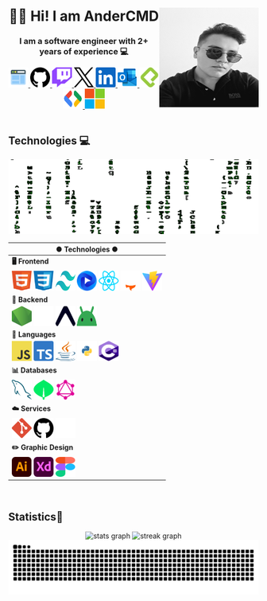   
<div align="left">
  <img align="right" height="200" width="200" src="./Images/Ander.jpg">
  <h1 align="center">👋🏻 Hi! I am AnderCMD
  <h3 align="center">I am a software engineer with 2+ years of experience 💻</h3>
<div>

<div align="center">
  <a href="#" target="_blank">
    <img src="./Icons/icons8-web-48.png" width="40" height="40" alt="Portfolio Icon"  />
  </a>
  <a href="https://github.com/AnderCMD" target="_blank">
    <img src="./Icons/github.svg" width="40" height="40" alt="Github Logo"  />
  </a>
  <a href="https://www.twitch.tv/andercmds" target="_blank">
    <img src="./Icons/twitch.svg" width="40" height="40" alt="Twitch Logo"  />
  </a>
  <a href="https://twitter.com/AnderCMDs" target="_blank">
    <img src="./Icons/x.svg" width="40" height="40" alt="X Logo"  />
  </a>
  <a href="https://www.linkedin.com/in/andercmd/" target="_blank">
    <img src="./Icons/linkedin.svg" width="40" height="40" alt="LinkedIn Logo"  />
  </a>
  <a href="mailto:andercmd@outlook.com" target="_blank">
    <img src="./Icons/outlook.svg" width="40" height="40" alt="Correo Icon"  />
  </a>
  <a href="https://platzi.com/p/AnderCMD/" target="_blank">
    <img src="./Icons/platzi.svg" width="40" height="40" alt="Platzi Logo"  />
  </a>
  <a href="https://developers.google.com/profile/u/AnderCMD" target="_blank">
    <img src="./Icons/gdsc.svg" width="40" height="40" alt="Google Dev Logo"  />
  </a>
  <a href="https://learn.microsoft.com/es-es/users/andercmd/" target="_blank">
    <img src="./Icons/microsoft.svg" width="40" height="40" alt="Microsoft Learn Logo"  />
  </a>
</div>

<br clear="both">

## Technologies 💻
<img style="object-fit:cover;" height="150" width="100%" src="./Images/Matrix.gif" />

<br clear="both">
<div align="center">
  
  | ● Technologies ● |
  | --- |
  | **🖥️ Frontend** |
  | <img src="./Icons/html5.svg" height="40" width="40" alt="Logo HTML" /> <img src="./Icons/css.svg" height="40" width="40" alt="Logo CSS" /> <img src="./Icons/tailwindcss.svg" height="40" width="40" alt="Logo TailwindCSS" /> <img src="./Icons/flowbite.svg" height="40" width="40" alt="Logo Flowbite" /> <img src="./Icons/react.svg" height="40" width="40" alt="Logo React" /> <img src="./Icons/astro_dark.svg" height="40" width="40" alt="Logo Astro" /> <img src="./Icons/vitejs.svg" height="40" width="40" alt="Logo ViteJS" /> |
  | **🧠 Backend** |
  | <img src="./Icons/nodejs.svg" height="40" width="40" alt="Logo NodeJS" /> <img src="./Icons/expressjs_dark.svg" height="40" width="40" alt="Logo ExpressJS" /> <img src="./Icons/expo.svg" height="40" width="40" alt="Logo Expo" /> <img src="./Icons/android-icon.svg" height="40" width="40" alt="Logo Android Icon" /> |
  | **📖 Languages** |
  | <img src="./Icons/javascript.svg" height="40" width="40" alt="Logo Javascript" /> <img src="./Icons/typescript.svg" height="40" width="40" alt="Logo Typescript" /> <img src="./Icons/java.svg" height="40" width="40" alt="Logo Java" /> <img src="./Icons/python.svg" height="40" width="40" alt="Logo Python" /> <img src="./Icons/csharp.svg" height="40" width="40" alt="Logo C#" /> |
  | **📊 Databases** |
  | <img src="./Icons/mysql.svg" height="40" width="40" alt="Logo MySQL" /> <img src="./Icons/mongodb.svg" height="40" width="40" alt="Logo MongoDB" /> <img src="./Icons/graphql.svg" height="40" width="40" alt="Logo Graphql" /> |
  | **☁️ Services** |
  | <img src="./Icons/git.svg" height="40" width="40" alt="Logo Git " /> <img src="./Icons/github.svg" height="40" width="40" alt="Logo Github" /> <img src="./Icons/vercel_dark.svg" height="40" width="40" alt="Logo Vercel" /> |
  | **✏️ Graphic Design** |
  | <img src="./Icons/illustrator.svg" height="40" width="40" alt="Logo " /> <img src="./Icons/adobe-xd.svg" height="40" width="40" alt="Logo " /> <img src="./Icons/figma.svg" height="40" width="40" alt="Logo " /> |

</div>

<br clear="both">

## Statistics🏅
<div align="center">
  <img src="https://github-readme-stats.vercel.app/api?username=AnderCMD&hide_title=false&hide_rank=false&show_icons=true&include_all_commits=true&count_private=true&disable_animations=false&theme=highcontrast&locale=en&hide_border=false&order=1" height="150" alt="stats graph"  />
  <img src="https://streak-stats.demolab.com?user=AnderCMD&locale=en&mode=daily&theme=highcontrast&hide_border=false&border_radius=5&order=3" height="150" alt="streak graph"  />
</div>

<img src="https://raw.githubusercontent.com/AnderCMD/AnderCMD/output/snake.svg" alt="Snake animation" />
